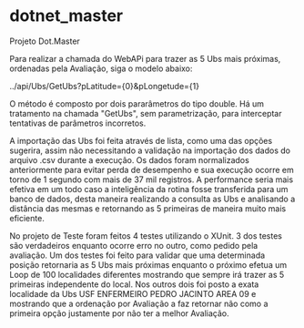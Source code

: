 # dotnet_master

Projeto Dot.Master

Para realizar a chamada do WebAPi para trazer as 5 Ubs mais próximas, ordenadas pela Avaliação, siga o modelo abaixo:

../api/Ubs/GetUbs?pLatitude={0}&pLongetude={1}

O método é composto por dois pararâmetros do tipo double. Há um tratamento na chamada "GetUbs", sem parametrização, para interceptar tentativas de parâmetros incorretos.

A importação das Ubs foi feita através de lista, como uma das opções sugerira, assim não necessitando a validação na importação dos dados do arquivo .csv durante a execução. Os dados foram normalizados anteriormente para evitar perda de desempenho e sua execução ocorre em torno de 1 segundo com mais de 37 mil registros. A performance seria mais efetiva em um todo caso a inteligência da rotina fosse transferida para um banco de dados, desta maneira realizando a consulta as Ubs e analisando a distância das mesmas e retornando as 5 primeiras de maneira muito mais eficiente.

No projeto de Teste foram feitos 4 testes utilizando o XUnit. 3 dos testes são verdadeiros enquanto ocorre erro no outro, como pedido pela avaliação. Um dos testes foi feito para validar que uma determinada posição retornaria as 5 Ubs mais próximas enquanto o próximo efetua um Loop de 100 localidades diferentes mostrando que sempre irá trazer as 5 primeiras independente do local. Nos outros dois foi posto a exata localidade da Ubs USF ENFERMEIRO PEDRO JACINTO AREA 09 e mostrando que a ordenação por Avaliação a faz retornar não como a primeira opção justamente por não ter a melhor Avaliação.
